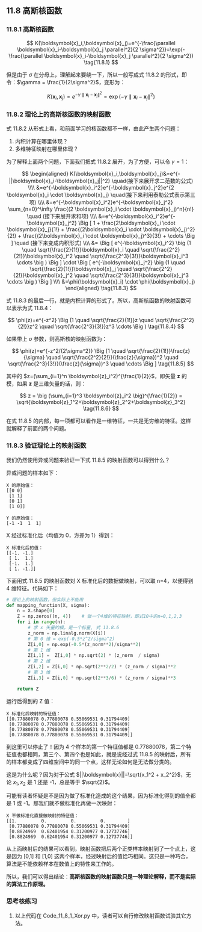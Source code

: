 
## 11.8 高斯核函数

### 11.8.1 高斯核函数

$$
K(\boldsymbol{x}_i,\boldsymbol{x}_j)=e^{-\frac{\parallel \boldsymbol{x}_i-\boldsymbol{x}_j \parallel^2}{2 \sigma^2}}=\exp(-\frac{\parallel \boldsymbol{x}_i-\boldsymbol{x}_j \parallel^2}{2 \sigma^2})
\tag{11.8.1}
$$

但是由于 $\sigma$ 在分母上，理解起来要绕一下，所以一般写成式 11.8.2 的形式，即令：$\gamma = \frac{1}{2\sigma^2}$，变形为：

$$
K(\boldsymbol{x}_i,\boldsymbol{x}_j)=e ^ {-\gamma \parallel \boldsymbol{x}_i-\boldsymbol{x}_j \parallel^2 }=\exp (-\gamma \parallel \boldsymbol{x}_i-\boldsymbol{x}_j \parallel^2 )
\tag{11.8.2}
$$

### 11.8.2 理论上的高斯核函数的映射函数

式 11.8.2 从形式上看，和前面学习的核函数都不一样，由此产生两个问题：

1. 内积计算在哪里体现？
2. 多维特征映射在哪里体现？

为了解释上面两个问题，下面我们把式 11.8.2 展开，为了方便，可以令 $\gamma=1$：

$$
\begin{aligned}
K(\boldsymbol{x}_i,\boldsymbol{x}_j)&=e^{-||\boldsymbol{x}_i-\boldsymbol{x}_j||^2} \quad(接下来展开求二范数的公式)
\\\\
&=e^{-\boldsymbol{x}_i^2}e^{-\boldsymbol{x}_j^2}e^{2 \boldsymbol{x}_i \cdot \boldsymbol{x}_j} \quad(接下来利用泰勒公式表示第三项)
\\\\
&=e^{-\boldsymbol{x}_i^2}e^{-\boldsymbol{x}_j^2}  \sum_{n=0}^\infty \frac{(2 \boldsymbol{x}_i \cdot \boldsymbol{x}_j)^n}{n!} \quad (接下来展开求和项)
\\\\
&=e^{-\boldsymbol{x}_i^2}e^{-\boldsymbol{x}_j^2} \Big [ 1 + \frac{2\boldsymbol{x}_i \cdot \boldsymbol{x}_j}{1!} + \frac{(2\boldsymbol{x}_i \cdot \boldsymbol{x}_j)^2}{2!} + \frac{(2\boldsymbol{x}_i \cdot \boldsymbol{x}_j)^3}{3!} + \cdots \Big ] \quad (接下来变成内积形式)
\\\\
&= \Big [ e^{-\boldsymbol{x}_i^2} \big (1 \quad \sqrt{\frac{2}{1!}}\boldsymbol{x}_i \quad \sqrt{\frac{2^2}{2!}}\boldsymbol{x}_i^2 \quad \sqrt{\frac{2^3}{3!}}\boldsymbol{x}_i^3 \cdots \big ) \Big ] \cdot \Big [ e^{-\boldsymbol{x}_j^2} \big (1 \quad \sqrt{\frac{2}{1!}}\boldsymbol{x}_j \quad \sqrt{\frac{2^2}{2!}}\boldsymbol{x}_j^2 \quad \sqrt{\frac{2^3}{3!}}\boldsymbol{x}_j^3 \cdots \big ) \Big ]
\\\\
&=\phi(\boldsymbol{x}_i) \cdot \phi(\boldsymbol{x}_j)
\end{aligned}
\tag{11.8.3}
$$

式 11.8.3 的最后一行，就是内积计算的形式了。所以，高斯核函数的映射函数可以表示为式 11.8.4：

$$
\phi(z)=e^{-z^2} \Big (1 \quad \sqrt{\frac{2}{1!}}z \quad \sqrt{\frac{2^2}{2!}}z^2 \quad \sqrt{\frac{2^3}{3!}}z^3 \cdots \Big )
\tag{11.8.4}
$$

如果带上 $\sigma$ 参数，则高斯核的映射函数为：

$$
\phi(z)=e^{-z^2/{2\sigma^2}} \Big [1 \quad \sqrt{\frac{2}{1!}}\frac{z}{\sigma} \quad \sqrt{\frac{2^2}{2!}}(\frac{z}{\sigma})^2 \quad \sqrt{\frac{2^3}{3!}}(\frac{z}{\sigma})^3 \quad \cdots \Big ]
\tag{11.8.5}
$$

其中的 $z=(\sum_{i=1}^n \boldsymbol{z}_i^2)^{\frac{1}{2}}$，即矢量 $\boldsymbol{z}$ 的模，如果 $\boldsymbol{z}$ 是三维矢量的话，则： 

$$
z = \big (\sum_{i=1}^3 \boldsymbol{z}_i^2 \big)^{\frac{1}{2}} = \sqrt{\boldsymbol{z}_1^2+\boldsymbol{z}_2^2+\boldsymbol{z}_3^2}
\tag{11.8.6}
$$

在式 11.8.5 的内部，每一项都可以看作是一维特征，一共是无穷维的特征。这样就解释了前面的两个问题。

### 11.8.3 验证理论上的映射函数

我们仍然使用异或问题来验证一下式 11.8.5 的映射函数可以得到什么？

异或问题的样本如下：

```
X 的原始值：
[[0 0]
 [1 1]
 [0 1]
 [1 0]]

Y 的原始值：
[-1 -1  1  1]
```

X 经过标准化后（均值为 0，方差为 1）得到：

```
X 标准化后的值：
[[-1. -1.]
 [ 1.  1.]
 [-1.  1.]
 [ 1. -1.]]
```

下面用式 11.8.5 的映射函数对 X 标准化后的数据做映射，可以取 n=4，以便得到 4 维特征。代码如下：

```python
# 理论上的映射函数，但实际上不能用
def mapping_function(X, sigma):
    n = X.shape[0]
    Z = np.zeros((n, 4))    # 做一个4维的特征映射，即式10中的n=0,1,2,3
    for i in range(n):
        # 求 x 矢量的模，是一个标量, 式 11.8.6
        z_norm = np.linalg.norm(X[i])
        # 第 0 维 = exp(-0.5*z^2/sigma^2)
        Z[i,0] = np.exp(-0.5*(z_norm**2)/sigma**2)
        # 第 1 维
        Z[i,1] =  Z[i,0] * np.sqrt(2) * (z_norm  / sigma)
        # 第 2 维
        Z[i,2] = Z[i,0] * np.sqrt(2**2/2) * (z_norm / sigma)**2
        # 第 3 维
        Z[i,3] = Z[i,0] * np.sqrt(2**3/6) * (z_norm / sigma)**3

    return Z
```

运行后得到的 Z 值：

```
X 标准化后映射的特征值：
[[0.77880078 0.77880078 0.55069531 0.31794409]
 [0.77880078 0.77880078 0.55069531 0.31794409]
 [0.77880078 0.77880078 0.55069531 0.31794409]
 [0.77880078 0.77880078 0.55069531 0.31794409]]
```

到这里可以停止了！因为 4 个样本的第一个特征值都是 0.77880078，第二个特征值也都相同，第三个、第四个也是如此，就是说经过式 11.8.5 的映射后，所有的样本都变成了四维空间中的同一个点，这样无论如何是无法做分类的。

这是为什么呢？因为对于公式 $||\boldsymbol{x}||=\sqrt{x_1^2 + x_2^2}$，无论 $x_1,x_2$ 是 1 还是 -1，总是等于 $\sqrt{2}$。

可能有读者怀疑是不是因为做了标准化造成的这个结果，因为标准化得到的值全都是 1 或 -1。那我们就不做标准化再做一次映射：

```
X 不做标准化直接做映射的特征值：
[[1.         0.         0.         0.        ]
 [0.77880078 0.77880078 0.55069531 0.31794409]
 [0.8824969  0.62401954 0.31200977 0.12737746]
 [0.8824969  0.62401954 0.31200977 0.12737746]]
```

从上面映射后的结果可以看到，映射函数把后两个正类样本映射到了一个点上，这是因为 [0,1] 和 [1,0] 这两个样本，经过映射后的值恰巧相同。这只是一种巧合，算法是不能依赖样本在数值上的特性来工作的。

所以，我们可以得出结论：**高斯核函数的映射函数只是一种理论解释，而不是实际的算法工作原理。**


### 思考核练习

1. 以上代码在 Code_11_8_1_Xor.py 中，读者可以自行修改映射函数试验其它方法。

